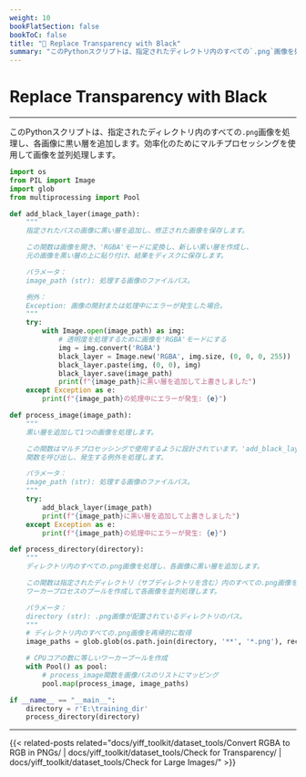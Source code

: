 ```yaml
---
weight: 10
bookFlatSection: false
bookToC: false
title: "🐍 Replace Transparency with Black"
summary: "このPythonスクリプトは、指定されたディレクトリ内のすべての`.png`画像を処理し、各画像に黒い層を追加します。効率化のためにマルチプロセッシングを使用して画像を並列処理します。"
---
```


<!--markdownlint-disable MD025 -->

# Replace Transparency with Black

---

このPythonスクリプトは、指定されたディレクトリ内のすべての`.png`画像を処理し、各画像に黒い層を追加します。効率化のためにマルチプロセッシングを使用して画像を並列処理します。

```python
import os
from PIL import Image
import glob
from multiprocessing import Pool

def add_black_layer(image_path):
    """
    指定されたパスの画像に黒い層を追加し、修正された画像を保存します。

    この関数は画像を開き、'RGBA'モードに変換し、新しい黒い層を作成し、
    元の画像を黒い層の上に貼り付け、結果をディスクに保存します。

    パラメータ：
    image_path (str): 処理する画像のファイルパス。

    例外：
    Exception: 画像の開封または処理中にエラーが発生した場合。
    """
    try:
        with Image.open(image_path) as img:
            # 透明度を処理するために画像を'RGBA'モードにする
            img = img.convert('RGBA')
            black_layer = Image.new('RGBA', img.size, (0, 0, 0, 255))  # 4番目の値はアルファチャンネル
            black_layer.paste(img, (0, 0), img)
            black_layer.save(image_path)
            print(f"{image_path}に黒い層を追加して上書きしました")
    except Exception as e:
        print(f"{image_path}の処理中にエラーが発生: {e}")

def process_image(image_path):
    """
    黒い層を追加して1つの画像を処理します。

    この関数はマルチプロセッシングで使用するように設計されています。'add_black_layer'
    関数を呼び出し、発生する例外を処理します。

    パラメータ：
    image_path (str): 処理する画像のファイルパス。
    """
    try:
        add_black_layer(image_path)
        print(f"{image_path}に黒い層を追加して上書きしました")
    except Exception as e:
        print(f"{image_path}の処理中にエラーが発生: {e}")

def process_directory(directory):
    """
    ディレクトリ内のすべての.png画像を処理し、各画像に黒い層を追加します。

    この関数は指定されたディレクトリ（サブディレクトリを含む）内のすべての.png画像を見つけ、
    ワーカープロセスのプールを作成して各画像を並列処理します。

    パラメータ：
    directory (str): .png画像が配置されているディレクトリのパス。
    """
    # ディレクトリ内のすべての.png画像を再帰的に取得
    image_paths = glob.glob(os.path.join(directory, '**', '*.png'), recursive=True)

    # CPUコアの数に等しいワーカープールを作成
    with Pool() as pool:
        # process_image関数を画像パスのリストにマッピング
        pool.map(process_image, image_paths)

if __name__ == "__main__":
    directory = r'E:\training_dir'
    process_directory(directory)
```

---

<!--
HUGO_SEARCH_EXCLUDE_START
-->
{{< related-posts related="docs/yiff_toolkit/dataset_tools/Convert RGBA to RGB in PNGs/ | docs/yiff_toolkit/dataset_tools/Check for Transparency/ | docs/yiff_toolkit/dataset_tools/Check for Large Images/" >}}
<!--
HUGO_SEARCH_EXCLUDE_END
-->
